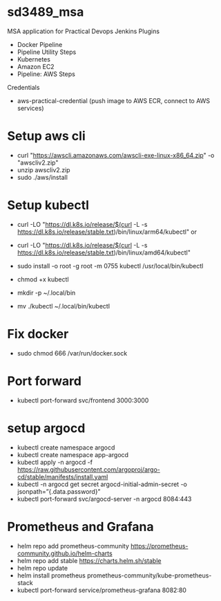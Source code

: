 # sd3489_msa

MSA application for Practical Devops
Jenkins Plugins 
- Docker Pipeline
- Pipeline Utility Steps
- Kubernetes
- Amazon EC2
- Pipeline: AWS Steps

Credentials
- aws-practical-credential (push image to AWS ECR, connect to AWS services)


# Setup aws cli

- curl "https://awscli.amazonaws.com/awscli-exe-linux-x86_64.zip" -o "awscliv2.zip"
- unzip awscliv2.zip
- sudo ./aws/install

# Setup kubectl

- curl -LO "https://dl.k8s.io/release/$(curl -L -s https://dl.k8s.io/release/stable.txt)/bin/linux/arm64/kubectl"
  or
- curl -LO "https://dl.k8s.io/release/$(curl -L -s https://dl.k8s.io/release/stable.txt)/bin/linux/amd64/kubectl"

- sudo install -o root -g root -m 0755 kubectl /usr/local/bin/kubectl
- chmod +x kubectl
- mkdir -p ~/.local/bin
- mv ./kubectl ~/.local/bin/kubectl

# Fix docker

- sudo chmod 666 /var/run/docker.sock

# Port forward

- kubectl port-forward svc/frontend 3000:3000

# setup argocd

- kubectl create namespace argocd
- kubectl create namespace app-argocd
- kubectl apply -n argocd -f https://raw.githubusercontent.com/argoproj/argo-cd/stable/manifests/install.yaml
- kubectl -n argocd get secret argocd-initial-admin-secret -o jsonpath=”{.data.password}”
- kubectl port-forward svc/argocd-server -n argocd 8084:443

# Prometheus and Grafana

- helm repo add prometheus-community https://prometheus-community.github.io/helm-charts
- helm repo add stable https://charts.helm.sh/stable
- helm repo update
- helm install prometheus prometheus-community/kube-prometheus-stack
- kubectl port-forward service/prometheus-grafana 8082:80